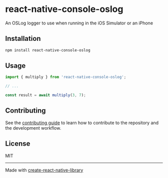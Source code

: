 # react-native-console-oslog

An OSLog logger to use when running in the iOS Simulator or an iPhone

## Installation

```sh
npm install react-native-console-oslog
```

## Usage

```js
import { multiply } from 'react-native-console-oslog';

// ...

const result = await multiply(3, 7);
```

## Contributing

See the [contributing guide](CONTRIBUTING.md) to learn how to contribute to the repository and the development workflow.

## License

MIT

---

Made with [create-react-native-library](https://github.com/callstack/react-native-builder-bob)
